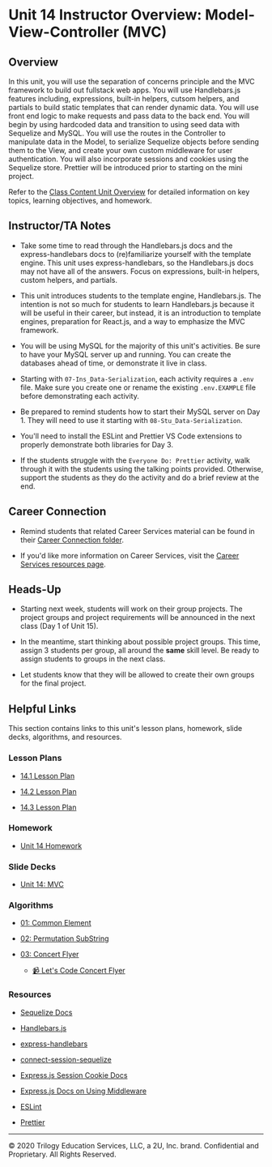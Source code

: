 # Unit 14 Instructor Overview: Model-View-Controller (MVC)

## Overview

In this unit, you will use the separation of concerns principle and the MVC framework to build out fullstack web apps. You will use Handlebars.js features including, expressions, built-in helpers, cutsom helpers, and partials to build static templates that can render dynamic data. You will use front end logic to make requests and pass data to the back end. You will begin by using hardcoded data and transition to using seed data with Sequelize and MySQL. You will use the routes in the Controller to manipulate data in the Model, to serialize Sequelize objects before sending them to the View, and create your own custom middleware for user authentication. You will also incorporate sessions and cookies using the Sequelize store. Prettier will be introduced prior to starting on the mini project.

Refer to the [Class Content Unit Overview](../../../01-Class-Content/14-MVC/README.md) for detailed information on key topics, learning objectives, and homework.

## Instructor/TA Notes

* Take some time to read through the Handlebars.js docs and the express-handlebars docs to (re)familiarize yourself with the template engine. This unit uses express-handlebars, so the Handlebars.js docs may not have all of the answers. Focus on expressions, built-in helpers, custom helpers, and partials.

* This unit introduces students to the template engine, Handlebars.js. The intention is not so much for students to learn Handlebars.js because it will be useful in their career, but instead, it is an introduction to template engines, preparation for React.js, and a way to emphasize the MVC framework.

* You will be using MySQL for the majority of this unit's activities. Be sure to have your MySQL server up and running. You can create the databases ahead of time, or demonstrate it live in class.

* Starting with `07-Ins_Data-Serialization`, each activity requires a `.env` file. Make sure you create one or rename the existing `.env.EXAMPLE` file before demonstrating each activity.

* Be prepared to remind students how to start their MySQL server on Day 1. They will need to use it starting with `08-Stu_Data-Serialization`.

* You'll need to install the ESLint and Prettier VS Code extensions to properly demonstrate both libraries for Day 3.

* If the students struggle with the `Everyone Do: Prettier` activity, walk through it with the students using the talking points provided. Otherwise, support the students as they do the activity and do a brief review at the end. 

## Career Connection

* Remind students that related Career Services material can be found in their [Career Connection folder](../../../01-Class-Content/14-MVC/04-Career-Connection/README.md).

* If you'd like more information on Career Services, visit the [Career Services resources page](http://bit.ly/CodingCS).

## Heads-Up

* Starting next week, students will work on their group projects. The project groups and project requirements will be announced in the next class (Day 1 of Unit 15). 

* In the meantime, start thinking about possible project groups. This time, assign 3 students per group, all around the **same** skill level. Be ready to assign students to groups in the next class. 

* Let students know that they will be allowed to create their own groups for the final project.

## Helpful Links

This section contains links to this unit's lesson plans, homework, slide decks, algorithms, and resources.

### Lesson Plans

  * [14.1 Lesson Plan](01-Day_Handlebars/14.1-LESSON-PLAN.md)

  * [14.2 Lesson Plan](02-Day_Authentication/14.2-LESSON-PLAN.md)
  
  * [14.3 Lesson Plan](03-Day_Review/14.3-LESSON-PLAN.md)

### Homework

  * [Unit 14 Homework](../../../01-Class-Content/14-MVC/02-Homework)

### Slide Decks

  * [Unit 14: MVC](https://docs.google.com/presentation/d/1rb2QnbKkUfmwqfUEpdQjV8x6S18ShB1BRdLggIVq6yU/edit?usp=sharing)

### Algorithms

  * [01: Common Element](../../../01-Class-Content/14-MVC/03-Algorithms/01-common-element/)

  * [02: Permutation SubString](../../../01-Class-Content/14-MVC/03-Algorithms/02-permutation-substring/)

  * [03: Concert Flyer](../../../01-Class-Content/14-MVC/03-Algorithms/03-concert-flyer/)

    * [📹 Let's Code Concert Flyer](https://2u-20.wistia.com/medias/42ac9axtbq)

### Resources

  * [Sequelize Docs](https://sequelize.org/master/)

  * [Handlebars.js](https://handlebarsjs.com/)

  * [express-handlebars](https://www.npmjs.com/package/express-handlebars)

  * [connect-session-sequelize](https://www.npmjs.com/package/connect-session-sequelize)

  * [Express.js Session Cookie Docs](https://github.com/expressjs/session#cookie)

  * [Express.js Docs on Using Middleware](https://expressjs.com/en/guide/using-middleware.html)

  * [ESLint](https://eslint.org/docs/user-guide/configuring)

  * [Prettier](https://prettier.io/docs/en/index.html)

---
© 2020 Trilogy Education Services, LLC, a 2U, Inc. brand. Confidential and Proprietary. All Rights Reserved.

